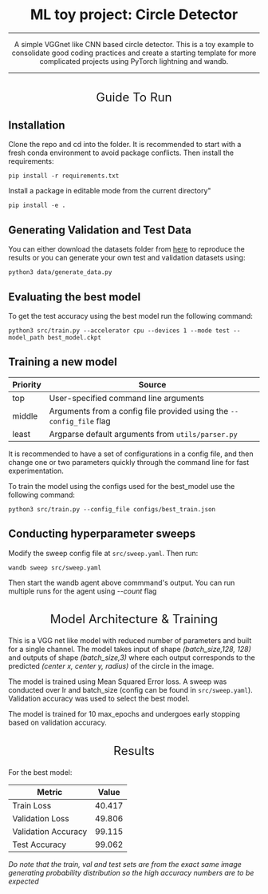 
<h1 align="center">ML toy project: Circle Detector</h1>

***
<p align="center">
 A simple VGGnet like CNN based circle detector. This is a toy example to consolidate good coding practices and create a starting template for more complicated projects using PyTorch lightning and wandb.
</p>

***
<h2 style="font-size: 24px; font-weight: 400;" align="center"> Guide To Run</h2>


## Installation
Clone the repo and cd into the folder. It is recommended to start with a fresh conda environment to avoid package conflicts. Then install the requirements:
```
pip install -r requirements.txt
```
Install a package in editable mode from the current directory"
```
pip install -e .
```

## Generating Validation and Test Data
You can either download the datasets folder from [here](https://drive.google.com/drive/folders/1NkaQTNSLVR-8JGmZ8UwOFKh6RWcxhPQ3?usp=sharing) to reproduce the results or you can generate your own test and validation datasets using:

```
python3 data/generate_data.py
```

## Evaluating the best model 
To get the test accuracy using the best model run the following command:
```
python3 src/train.py --accelerator cpu --devices 1 --mode test --model_path best_model.ckpt
```

## Training a new model

| Priority | Source |
| --- | --- |
| top | User-specified command line arguments |
| middle | Arguments from a config file provided using the `--config_file` flag |
| least | Argparse default arguments from `utils/parser.py` |

It is recommended to have a set of configurations in a config file, and then change one or two parameters quickly through the command line for fast experimentation. 

To train the model using the configs used for the best_model use the following command:
```
python3 src/train.py --config_file configs/best_train.json
```

## Conducting hyperparameter sweeps
Modify the sweep config file at `src/sweep.yaml`. Then run:
```
wandb sweep src/sweep.yaml
```
Then start the wandb agent above commmand's output. You can run multiple runs for the agent using *--count* flag 

<h2 style="font-size: 24px; font-weight: 400;" align="center"> Model Architecture & Training</h2>

This is a VGG net like model with reduced number of parameters and built for a single channel. The model takes input of shape *(batch_size,128, 128)* and outputs of shape *(batch_size,3)* where each output corresponds to the predicted *(center x, center y, radius)* of the circle in the image.

The model is trained using Mean Squared Error loss. A sweep was conducted over lr and batch_size (config can be found in `src/sweep.yaml`). Validation accuracy was used to select the best model.

The model is trained for 10 max_epochs and undergoes early stopping based on validation accuracy.


<h2 style="font-size: 24px; font-weight: 400;" align="center"> Results</h2>

For the best model:
<p align="center">

| Metric | Value|
|---|---|
| Train Loss | 40.417 |
| Validation Loss | 49.806 |
| Validation Accuracy | 99.115 |
| Test Accuracy | 99.062 |
</p>


*Do note that the train, val and test sets are from the exact same image generating probability distribution so the high accuracy numbers are to be expected*

